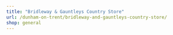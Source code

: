 ```yaml
---
title: "Bridleway & Gauntleys Country Store"
url: /dunham-on-trent/bridleway-and-gauntleys-country-store/
shop: general
---
```

